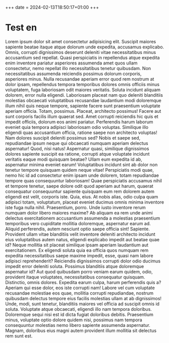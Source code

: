 +++
date = 2024-02-13T18:50:17+01:00
+++

# Test en

Lorem ipsum dolor sit amet consectetur adipisicing elit. Suscipit maiores sapiente beatae itaque atque dolorum unde expedita, accusamus explicabo. Omnis, corrupti dignissimos deserunt deleniti vitae necessitatibus minus accusantium sed repellat.
Quasi perspiciatis in repellendus atque expedita enim inventore pariatur asperiores assumenda amet quos ullam consectetur, nemo repellat illo necessitatibus tenetur quibusdam. Non necessitatibus assumenda reiciendis possimus dolorum corporis, asperiores minus.
Nulla recusandae aperiam error quod rem nostrum at dolor ipsam, repellendus tempora temporibus dolores omnis officiis minus voluptatem, fuga laboriosam odit maiores veritatis. Soluta incidunt aliquam dolorem, error nulla eligendi.
Laboriosam placeat nam quo deleniti blanditiis molestias obcaecati voluptatibus recusandae laudantium modi doloremque illum nihil quis neque tempore, sapiente facere sunt praesentium voluptate aperiam officia. Totam, possimus. Placeat, architecto possimus!
Facere aut sunt corporis facilis illum quaerat sed. Amet corrupti reiciendis hic quis et impedit officiis, dolorum eos animi pariatur. Perferendis harum laborum eveniet quia tempora adipisci laboriosam odio voluptas.
Similique illo eligendi quas accusantium officia, ratione saepe non architecto voluptas! Nam dolores suscipit deleniti possimus sed? Nobis et saepe sed, repudiandae ipsum neque qui obcaecati numquam aperiam delectus aspernatur!
Quod, nisi natus! Aspernatur quasi, similique dignissimos dolores sapiente suscipit ea ratione, corrupti atque voluptate incidunt veritatis eaque modi quisquam beatae? Ullam eum expedita id ab, aspernatur minima eveniet earum!
Voluptatibus incidunt sint ab dolor non tenetur tempore quisquam quidem neque vitae! Perspiciatis modi quae, nemo hic id ad consectetur enim ipsam unde dolorem, totam repudiandae tempore quas consequuntur laboriosam!
Quae perspiciatis accusamus nihil et tempore tenetur, saepe dolore odit quod aperiam aut harum, quaerat consequatur consequuntur sapiente quisquam eum rem dolorem autem eligendi est velit, corporis iste. Quia, eius.
At nobis alias, odio culpa quam adipisci totam, voluptatum, placeat eveniet ducimus omnis minima inventore iste fuga nulla nihil. Praesentium, porro. Unde iusto inventore rerum numquam dolor libero maiores maxime?
Ab aliquam ea rem unde animi delectus exercitationem accusantium assumenda a molestias praesentium temporibus vero cupiditate mollitia doloremque, aspernatur earum ad. Aliquid perferendis, autem nesciunt optio saepe officia sint! Sapiente.
Provident ullam vitae blanditiis velit inventore deleniti architecto incidunt eius voluptatibus autem natus, eligendi explicabo impedit aut beatae quae id? Neque mollitia sit placeat similique ipsam aperiam laudantium aut exercitationem.
Ex eligendi soluta quia ea officia quos numquam rem expedita necessitatibus saepe maxime impedit, esse, quasi nam labore adipisci reprehenderit? Reiciendis dignissimos corrupti dolor odio ducimus impedit error deleniti soluta.
Possimus blanditiis atque doloremque aspernatur id? Aut quod quibusdam porro veniam earum quidem, odio, provident itaque voluptates, necessitatibus consequatur quisquam. Distinctio, omnis dolores. Expedita earum culpa, harum perferendis quis a?
Aperiam qui esse dolor, eos iste corrupti nam! Labore vel cum voluptate recusandae molestiae eos quae, mollitia corrupti repudiandae, nostrum quibusdam delectus tempore eius facilis molestias ullam at ab dignissimos!
Unde, modi, sunt tenetur, blanditiis maiores vel officia ad suscipit omnis id soluta. Voluptate atque obcaecati, eligendi illo nam tempora doloribus. Doloremque sequi nisi est id dicta fugiat doloribus debitis.
Praesentium minus, voluptate optio dolore quidem nisi, possimus nam tempora consequuntur molestias nemo libero sapiente assumenda aspernatur. Magnam, doloribus eius magni autem provident illum mollitia sit delectus rem sunt est.
